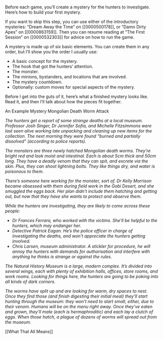 
Before each game, you’ll create a mystery for the hunters to investigate. Here’s how to build your first mystery.

If you want to skip this step, you can use either of the introductory mysteries: “Dream Away the Time” on [[0000500178]], or “Damn Dirty Apes” on [[0000863159]]. Then you can resume reading at “The First Session” on [[0000532303]] for advice on how to run the game.

A mystery is made up of six basic elements. You can create them in any order, but I’ll show you the order I usually use:

- A basic concept for the mystery.
- The hook that got the hunters’ attention.
- The monster.
- The minions, bystanders, and locations that are involved.
- The mystery countdown.
- Optionally: custom moves for special aspects of the mystery.

Before I get into the guts of it, here’s what a finished mystery looks like. Read it, and then I’ll talk about how the pieces fit together.

An Example Mystery Mongolian Death Worm Attack

*The hunters get a report of some strange deaths at a local museum. Professor Josh Singer, Dr Jennifer Sofia, and Michelle Fitzsimmons were last seen alive working late unpacking and cleaning up new items for the collection. The next morning they were found “burned and partially dissolved” (according to police reports).*

*The monsters are three newly hatched Mongolian death worms. They’re bright red and look moist and intestinal. Each is about 5cm thick and 50cm long. They have a deadly venom that they can spit, and excrete via the skin. Plus, they can shoot lightning bolts. They like things dry, and water is poisonous to them.*

*There’s someone here working for the monster, sort of. Dr Kelly Morrison became obsessed with them during field work in the Gobi Desert, and she smuggled the eggs back. Her plan didn’t include them hatching and getting out, but now that they have she wants to protect and observe them.*

*While the hunters are investigating, they are likely to come across these people:*

- *Dr Frances Ferrara, who worked with the victims. She’ll be helpful to the hunters, which may endanger her.*
- *Detective Patrick Eagan. He’s the police officer in charge of investigating the deaths, and won’t appreciate the hunters getting involved.*
- *Chris Larsen, museum administrator. A stickler for procedure, he will annoy the hunters with demands for authorisation and interfere with anything he thinks is strange or against the rules.*

*The Natural History Museum is a large, modern complex. It’s divided into several wings, each with plenty of exhibition halls, offices, store rooms, and work rooms. Looking for things here, the hunters are going to be poking into all kinds of dark corners.*

*The worms have split up and are looking for warm, dry spaces to nest. Once they find those (and finish digesting their initial meal) they’ll start hunting through the museum: they won’t need to start small, either, due to their venom. Humans will be on the menu right away. Once they’ve eaten and grown, they’ll mate (each is hermaphroditic) and each lay a clutch of eggs. When those hatch, a plague of dozens of worms will spread out from the museum.*

[[What That All Means]]
